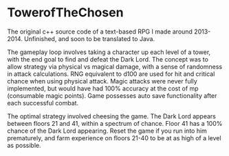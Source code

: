 # TowerofTheChosen
The original c++ source code of a text-based RPG I made around 2013-2014. Unfinished, and soon to be translated to Java.

The gameplay loop involves taking a character up each level of a tower, with the end goal to find and defeat the Dark Lord.
The concept was to allow strategy via physical vs magical damage, with a sense of randomness in attack calculations.
RNG equivalent to d100 are used for hit and critical chance when using physical attack. Magic attacks were never fully
implemented, but would have had 100% accuracy at the cost of mp (consumable magic points). Game possesses auto save functionality
after each successful combat.

The optimal strategy involved cheesing the game. The Dark Lord appears between floors 21 and 41, within a spectrum of chance.
Floor 41 has a 100% chance of the Dark Lord appearing. Reset the game if you run into him prematurely, and farm experience on
floors 21-40 to be at as high of a level as possible.
